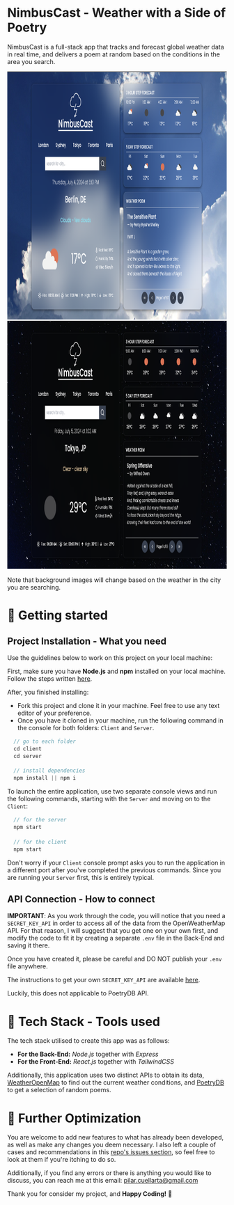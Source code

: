 # NimbusCast - Weather with a Side of Poetry

NimbusCast is a full-stack app that tracks and forecast global weather data in real time, and delivers a poem at random based on the conditions in the area you search.

<p align="center">
  <img src="./client/public/day-sample.png?raw=true" width="800" height="570">
  <img src="./client/public/night-sample.png?raw=true" width="800" height="570">
</p>

Note that background images will change based on the weather in the city you are searching.

# 🚀 Getting started

## Project Installation - What you need

Use the guidelines below to work on this project on your local machine: 

First, make sure you have **Node.js** and **npm** installed on your local machine. Follow the steps written [here](https://docs.npmjs.com/downloading-and-installing-node-js-and-npm).

After, you finished installing:

- Fork this project and clone it in your machine. Feel free to use any text editor of your preference. 
- Once you have it cloned in your machine, run the following command in the console for both folders: `Client` and `Server`.

```js
  // go to each folder
  cd client
  cd server

  // install dependencies
  npm install || npm i
```

To launch the entire application, use two separate console views and run the following commands, starting with the `Server` and moving on to the `Client`:

```js
  // for the server
  npm start

  // for the client
  npm start
```
Don't worry if your `Client` console prompt asks you to run the application in a different port after you've completed the previous commands. Since you are running your `Server` first, this is entirely typical.


## API Connection - How to connect
**IMPORTANT**: As you work through the code, you will notice that you need a `SECRET_KEY_API` in order to access all of the data from the OpenWeatherMap API. For that reason, I will suggest that you get one on your own first, and modify the code to fit it by creating a separate `.env` file in the Back-End and saving it there.

Once you have created it, please be careful and DO NOT publish your `.env` file anywhere.

The instructions to get your own `SECRET_KEY_API` are available [here](https://home.openweathermap.org/users/sign_up).

Luckily, this does not applicable to PoetryDB API.

# 🚀 Tech Stack - Tools used

The tech stack utilised to create this app was as follows:
- **For the Back-End:** *Node.js* together with *Express*
- **For the Front-End:** *React.js* together with *TailwindCSS*

Additionally, this application uses two distinct APIs to obtain its data,  [WeatherOpenMap](https://openweathermap.org/) to find out the current weather conditions, and [PoetryDB](https://poetrydb.org/index.html) to get a selection of random poems.

# 🚀 Further Optimization

You are welcome to add new features to what has already been developed, as well as make any changes you deem necessary. I also left a couple of cases and recommendations in this [repo's issues section](https://github.com/PilySwatch/weather-app/issues), so feel free to look at them if you're itching to do so.

Additionally, if you find any errors or there is anything you would like to discuss, you can reach me at this email: pilar.cuellarta@gmail.com


Thank you for consider my project, and **Happy Coding!** 💙 